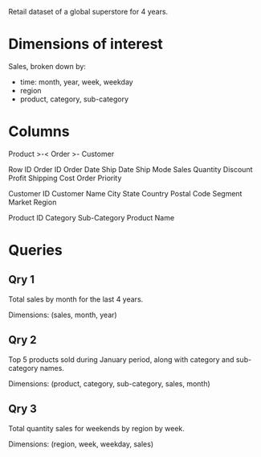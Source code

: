 

Retail dataset of a global superstore for 4 years.



# Dimensions of interest

Sales, broken down by: 
* time: month, year, week, weekday
* region
* product, category, sub-category

# Columns

Product >-< Order >- Customer


Row ID
Order ID
Order Date
Ship Date
Ship Mode
Sales
Quantity
Discount
Profit
Shipping Cost
Order Priority

Customer ID
Customer Name
City
State
Country
Postal Code
Segment
Market
Region

Product ID
Category
Sub-Category
Product Name


# Queries

## Qry 1

Total sales by month for the last 4 years.

Dimensions: (sales, month, year)

## Qry 2

Top 5 products sold during January period, along with category and sub-category names.

Dimensions: (product, category, sub-category, sales, month)


## Qry 3

Total quantity sales for weekends by region by week.

Dimensions: (region, week, weekday, sales)

